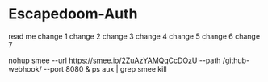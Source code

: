 # Escapedoom-Auth
read me
change 1
change 2
change 3
change 4
change 5
change 6
change 7

nohup smee --url https://smee.io/2ZuAzYAMQqCcDOzU --path /github-webhook/ --port 8080 &
ps aux | grep smee
kill <PID>
